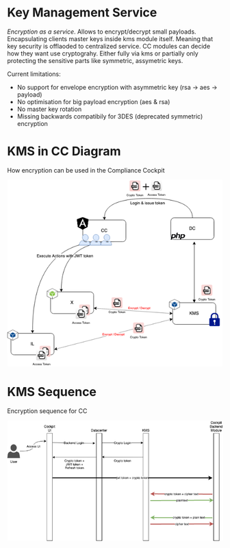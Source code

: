 # Key Management Service

*Encryption as a service*. Allows to encrypt/decrypt small payloads. Encapsulating clients master keys inside kms module itself.
Meaning that key security is offlaoded to centralized service. CC modules can decide how they want use cryptograhy. 
Either fully via kms or partially only protecting the sensitive parts like symmetric, assymetric keys.

Current limitations:

* No support for envelope encryption with asymmetric key (rsa -> aes -> payload)
* No optimisation for big payload encryption (aes & rsa)
* No master key rotation
* Missing backwards compatibily for 3DES (deprecated symmetric) encryption

# KMS in CC Diagram

How encryption can be used in the Compliance Cockpit

![KMS in CC Diagram](images/kms_in_cc_diagram.drawio.png "Diagram")

# KMS Sequence

Encryption sequence for CC

![KMS Sequence](images/kms_in_cc_sequence.drawio.png "Sequence")